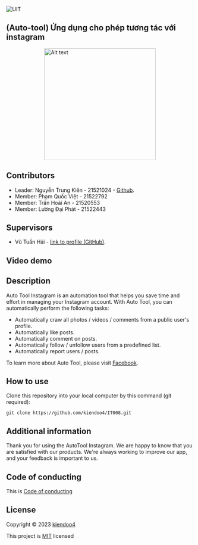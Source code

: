 ![UIT](https://img.shields.io/badge/from-UIT%20VNUHCM-blue?style=for-the-badge&link=https%3A%2F%2Fwww.uit.edu.vn%2F)

 ## (Auto-tool) Ứng dụng cho phép tương tác với instagram

<div style="display: flex; justify-content: center;">
  <img src="https://www.uit.edu.vn/sites/vi/files/images/Logos/Logo_UIT_Web.png" width="300" height="300" alt="Alt text">
</div>


## Contributors

- Leader: Nguyễn Trung Kiên - 21521024 - [Github](https://github.com/kiendoo4/IT008.git).
- Member: Phạm Quốc Việt - 21522792
- Member: Trần Hoài An - 21520553
- Member: Lường Đại Phát - 21522443

## Supervisors

- Vũ Tuấn Hải - [link to profile (GitHub)](https://github.com/vutuanhai237/).

## Video demo

## Description

Auto Tool Instagram is an automation tool that helps you save time and effort in managing your Instagram account. With Auto Tool, you can automatically perform the following tasks:
- Automatically craw all photos / videos /  comments from a public user's profile.
- Automatically like posts.
- Automatically comment on posts.
- Automatically follow / unfollow users from a predefined list.
- Automatically report users / posts.

To learn more about Auto Tool, please visit [Facebook](https://www.facebook.com/kiendoo4).


## How to use

Clone this repository into your local computer by this command (git required):
<p>

    git clone https://github.com/kiendoo4/IT008.git
  
</p>

## Additional information

Thank you for using the AutoTool Instagram. We are happy to know that you are satisfied with our products. We're always working to improve our app, and your feedback is important to us.

## Code of conducting

This is [Code of conducting](https://github.com/kiendoo4/IT008/blob/master/CODE_OF_CONDUCT.md)

## License

Copyright © 2023 [kiendoo4](https://github.com/kiendoo4)

This project is [MIT](https://github.com/kiendoo4/IT008/blob/master/LICENSE.txt) licensed

